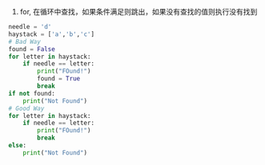 1. for, 在循环中查找，如果条件满足则跳出，如果没有查找的值则执行没有找到

```python
needle = 'd'
haystack = ['a','b','c']
# Bad Way
found = False
for letter in haystack:
	if needle == letter:
		print("FOund!")
		found = True
		break
if not found:
	print("Not Found")
# Good Way
for letter in haystack:
	if needle == letter:
		print("FOund!")
		break
else:
	print("Not Found")
```
